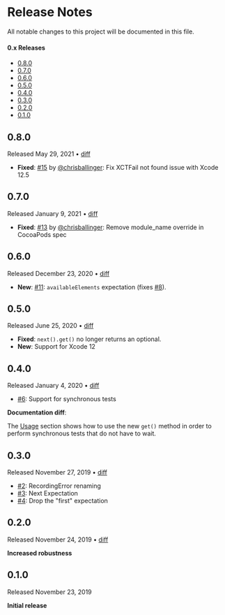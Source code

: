 Release Notes
=============

All notable changes to this project will be documented in this file.

#### 0.x Releases

- [0.8.0](#080)
- [0.7.0](#070)
- [0.6.0](#060)
- [0.5.0](#050)
- [0.4.0](#040)
- [0.3.0](#030)
- [0.2.0](#020)
- [0.1.0](#010)

## 0.8.0

Released May 29, 2021 &bull; [diff](https://github.com/groue/CombineExpectations/compare/v0.7.0...v0.8.0)

- **Fixed**: [#15](https://github.com/groue/CombineExpectations/pull/15) by [@chrisballinger](https://github.com/chrisballinger): Fix XCTFail not found issue with Xcode 12.5

## 0.7.0

Released January 9, 2021 &bull; [diff](https://github.com/groue/CombineExpectations/compare/v0.6.0...v0.7.0)

- **Fixed**: [#13](https://github.com/groue/CombineExpectations/pull/13) by [@chrisballinger](https://github.com/chrisballinger): Remove module_name override in CocoaPods spec

## 0.6.0

Released December 23, 2020 &bull; [diff](https://github.com/groue/CombineExpectations/compare/v0.5.0...v0.6.0)

- **New**: [#11](https://github.com/groue/CombineExpectations/pull/11): `availableElements` expectation (fixes [#8](https://github.com/groue/CombineExpectations/issues/8)).

## 0.5.0

Released June 25, 2020 &bull; [diff](https://github.com/groue/CombineExpectations/compare/v0.4.0...v0.5.0)

- **Fixed**: `next().get()` no longer returns an optional.
- **New**: Support for Xcode 12

## 0.4.0

Released January 4, 2020 &bull; [diff](https://github.com/groue/CombineExpectations/compare/v0.3.0...v0.4.0)

- [#6](https://github.com/groue/CombineExpectations/pull/6): Support for synchronous tests

**Documentation diff**:

The [Usage] section shows how to use the new `get()` method in order to perform synchronous tests that do not have to wait.


## 0.3.0

Released November 27, 2019 &bull; [diff](https://github.com/groue/CombineExpectations/compare/v0.2.0...v0.3.0)

- [#2](https://github.com/groue/CombineExpectations/pull/2): RecordingError renaming
- [#3](https://github.com/groue/CombineExpectations/pull/3): Next Expectation
- [#4](https://github.com/groue/CombineExpectations/pull/4): Drop the "first" expectation


## 0.2.0

Released November 24, 2019 &bull; [diff](https://github.com/groue/CombineExpectations/compare/v0.1.0...v0.2.0)

**Increased robustness**

## 0.1.0

Released November 23, 2019

**Initial release**

[Usage]: README.md#usage
